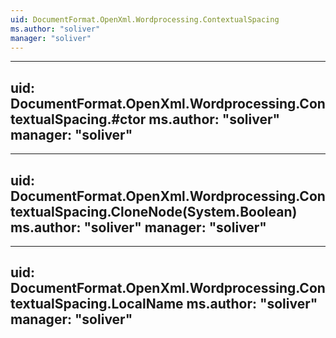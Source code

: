 ```yaml
---
uid: DocumentFormat.OpenXml.Wordprocessing.ContextualSpacing
ms.author: "soliver"
manager: "soliver"
---
```


---
uid: DocumentFormat.OpenXml.Wordprocessing.ContextualSpacing.#ctor
ms.author: "soliver"
manager: "soliver"
---

---
uid: DocumentFormat.OpenXml.Wordprocessing.ContextualSpacing.CloneNode(System.Boolean)
ms.author: "soliver"
manager: "soliver"
---

---
uid: DocumentFormat.OpenXml.Wordprocessing.ContextualSpacing.LocalName
ms.author: "soliver"
manager: "soliver"
---
